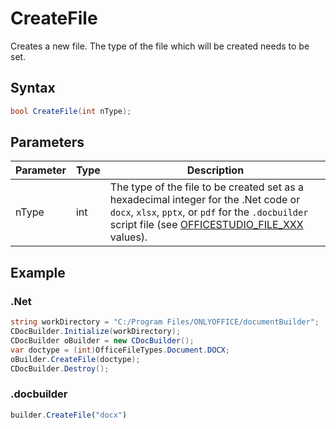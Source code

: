 # CreateFile

Creates a new file. The type of the file which will be created needs to be set.

## Syntax

```cs
bool CreateFile(int nType);
```

## Parameters

| Parameter | Type | Description                                                                                                                                                                                                                                      |
| --------- | ---- | ------------------------------------------------------------------------------------------------------------------------------------------------------------------------------------------------------------------------------------------------ |
| nType     | int  | The type of the file to be created set as a hexadecimal integer for the .Net code or `docx`, `xlsx`, `pptx`, or `pdf` for the `.docbuilder` script file (see [OFFICESTUDIO\_FILE\_XXX](../../../builder-app/overview.md#format-types) values). |

## Example

### .Net

```cs
string workDirectory = "C:/Program Files/ONLYOFFICE/documentBuilder";
CDocBuilder.Initialize(workDirectory);
CDocBuilder oBuilder = new CDocBuilder();
var doctype = (int)OfficeFileTypes.Document.DOCX;
oBuilder.CreateFile(doctype);
CDocBuilder.Destroy();
```

### .docbuilder

```ts
builder.CreateFile("docx")
```
